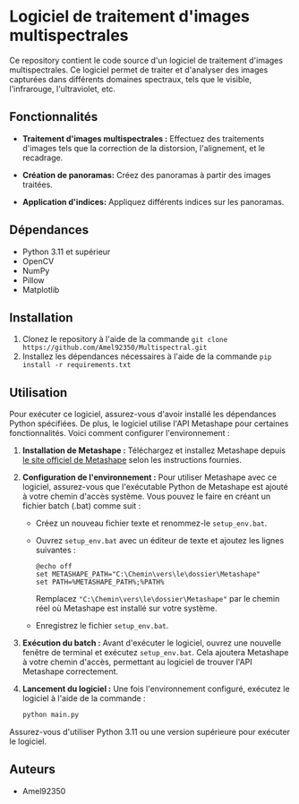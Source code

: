 # Logiciel de traitement d'images multispectrales

Ce repository contient le code source d'un logiciel de traitement d'images multispectrales. Ce logiciel permet de traiter et d'analyser des images capturées dans différents domaines spectraux, tels que le visible, l'infrarouge, l'ultraviolet, etc.

## Fonctionnalités

- **Traitement d'images multispectrales :** Effectuez des traitements d'images tels que la correction de la distorsion, l'alignement, et le recadrage.

- **Création de panoramas:** Créez des panoramas à partir des images traitées.

- **Application d'indices:** Appliquez différents indices sur les panoramas.
  
## Dépendances

* Python 3.11 et supérieur
* OpenCV
* NumPy
* Pillow
* Matplotlib

## Installation

1. Clonez le repository à l'aide de la commande `git clone https://github.com/Amel92350/Multispectral.git`
2. Installez les dépendances nécessaires à l'aide de la commande `pip install -r requirements.txt`

## Utilisation

Pour exécuter ce logiciel, assurez-vous d'avoir installé les dépendances Python spécifiées. De plus, le logiciel utilise l'API Metashape pour certaines fonctionnalités. Voici comment configurer l'environnement :

1. **Installation de Metashape :** Téléchargez et installez Metashape depuis [le site officiel de Metashape](https://www.agisoft.com/downloads/installer/) selon les instructions fournies.

2. **Configuration de l'environnement :** Pour utiliser Metashape avec ce logiciel, assurez-vous que l'exécutable Python de Metashape est ajouté à votre chemin d'accès système. Vous pouvez le faire en créant un fichier batch (.bat) comme suit :

   - Créez un nouveau fichier texte et renommez-le `setup_env.bat`.

   - Ouvrez `setup_env.bat` avec un éditeur de texte et ajoutez les lignes suivantes :

     ```batch
     @echo off
     set METASHAPE_PATH="C:\Chemin\vers\le\dossier\Metashape"
     set PATH=%METASHAPE_PATH%;%PATH%
     ```

     Remplacez `"C:\Chemin\vers\le\dossier\Metashape"` par le chemin réel où Metashape est installé sur votre système.

   - Enregistrez le fichier `setup_env.bat`.

3. **Exécution du batch :** Avant d'exécuter le logiciel, ouvrez une nouvelle fenêtre de terminal et exécutez `setup_env.bat`. Cela ajoutera Metashape à votre chemin d'accès, permettant au logiciel de trouver l'API Metashape correctement.

4. **Lancement du logiciel :** Une fois l'environnement configuré, exécutez le logiciel à l'aide de la commande :

   ```bash
   python main.py

  Assurez-vous d'utiliser Python 3.11 ou une version supérieure pour exécuter le logiciel.


## Auteurs

* Amel92350

